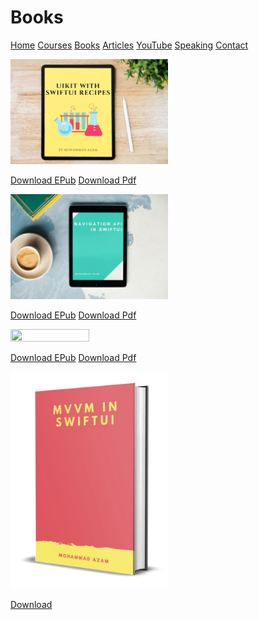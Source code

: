 # Books

[Home](https://azamsharp.github.io)
[Courses](https://azamsharp.school/)
[Books](/books)
[Articles](/articles)
[YouTube](https://www.youtube.com/channel/UCKvDySsrOVgUgRLhWHeyHJA?view_as=subscriber)
[Speaking](/speaking)
[Contact](/contact)

<img src="https://github.com/azamsharp/azamsharp.github.io/blob/master/_posts/images/uikit-recipes.png?raw=true" width="50%" height="50%">

[Download EPub](/books/UIKit%20with%20SwiftUI%20Recipes%20.epub)
[Download Pdf](/books/UIKitSwiftUIRecipes.pdf)

<img src="https://github.com/azamsharp/azamsharp.github.io/blob/master/_posts/images/navigation-api.png?raw=true" width="50%" height="50%">

[Download EPub](/books/Navigation%20API%20in%20SwiftUI.epub) [Download Pdf](/books/Navigation-API-SwiftUI.pdf) 


<img src="https://github.com/azamsharp/azamsharp.github.io/blob/master/_posts/images/surviving-coding-bootcamp.png?raw=true" width="50%" height="50%">

[Download EPub](/books/surving-coding-bootcamp-04-30-2022.epub)
[Download Pdf](/books/SurvivingTheCodingBootcamp-04-30-2022.pdf)


<img src="https://github.com/azamsharp/azamsharp.github.io/blob/master/_posts/images/mvvmswiftui.png?raw=true" width="50%" height="50%">

[Download](/books/mvvm-in-swiftui.zip)


